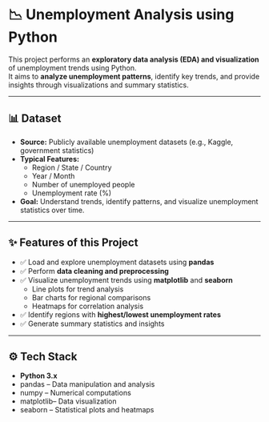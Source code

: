 # 📉 Unemployment Analysis using Python

This project performs an **exploratory data analysis (EDA) and visualization** of unemployment trends using Python.  
It aims to **analyze unemployment patterns**, identify key trends, and provide insights through visualizations and summary statistics.

---

## 📊 Dataset
- **Source:** Publicly available unemployment datasets (e.g., Kaggle, government statistics)  
- **Typical Features:**  
  - Region / State / Country  
  - Year / Month  
  - Number of unemployed people  
  - Unemployment rate (%)  
- **Goal:** Understand trends, identify patterns, and visualize unemployment statistics over time.

---

## ✨ Features of this Project
- ✅ Load and explore unemployment datasets using **pandas**  
- ✅ Perform **data cleaning and preprocessing**  
- ✅ Visualize unemployment trends using **matplotlib** and **seaborn**  
  - Line plots for trend analysis  
  - Bar charts for regional comparisons  
  - Heatmaps for correlation analysis  
- ✅ Identify regions with **highest/lowest unemployment rates**  
- ✅ Generate summary statistics and insights  

---

## ⚙️ Tech Stack
- **Python 3.x**  
- pandas – Data manipulation and analysis  
- numpy – Numerical computations  
- matplotlib– Data visualization  
- seaborn – Statistical plots and heatmaps  

